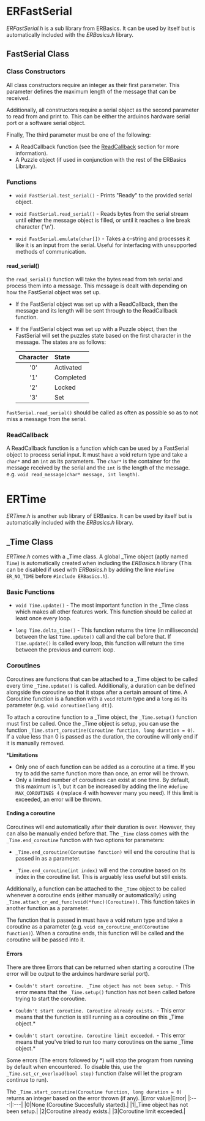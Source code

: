 # ERFastSerial

*ERFastSerial.h* is a sub library from ERBasics. It can be used by itself but is automatically included with the *ERBasics.h* library.

## FastSerial Class

### Class Constructors

All class constructors require an integer as their first parameter. This parameter defines the maximum length of the message that can be received. 

Additionally, all constructors require a serial object as the second parameter to read from and print to. This can be either the arduinos hardware serial port or a software serial object.

Finally, The third parameter must be one of the following:

 - A ReadCallback function (see the [ReadCallback](####readcallback) section for more information).
 - A Puzzle object (if used in conjunction with the rest of the ERBasics Library).

### Functions

 - `void FastSerial.test_serial()` - Prints "Ready" to the provided serial object.

 - `void FastSerial.read_serial()` - Reads bytes from the serial stream until either the message object is filled, or until it reaches a line break character ('\n').

 - `void FastSerial.emulate(char[])` - Takes a c-string and processes it like it is an input from the serial. Useful for interfacing with unsupported methods of communication.

#### read_serial()

the `read_serial()` function will take the bytes read from teh serial and process them into a message. This message is dealt with depending on how the FastSerial object was set up.

 - If the FastSerial object was set up with a ReadCallback, then the message and its length will be sent through to the ReadCallback function.

 - If the FastSerial object was set up with a Puzzle object, then the FastSerial will set the puzzles state based on the first character in the message. The states are as follows:

    |Character|State    |
    |:-------:|:--------|
    |'0'      |Activated|
    |'1'      |Completed|
    |'2'      |Locked   |
    |'3'      |Set      |

`FastSerial.read_serial()` should be called as often as possible so as to not miss a message from the serial.

### ReadCallback

A ReadCallback function is a function which can be used by a FastSerial object to process serial input. It must have a void return type and take a `char*` and an `int` as its parameters. The `char*` is the container for the message received by the serial and the `int` is the length of the message.
e.g.
`void read_message(char* message, int length)`.

# ERTime

*ERTime.h* is another sub library of ERBasics. It can be used by itself but is automatically included with the *ERBasics.h* library.

## _Time Class

*ERTime.h* comes with a _Time class. A global _Time object (aptly named `Time`) is automatically created when including the *ERBasics.h* library (This can be disabled if used with *ERBasics.h* by adding the line `#define ER_NO_TIME` before `#include ERBasics.h`).

### Basic Functions

 - `void Time.update()` - The most important function in the _Time class which makes all other features work. This function should be called at least once every loop.

 - `long Time.delta_time()` - This function returns the time (in milliseconds) between the last `Time.update()` call and the call before that. If `Time.update()` is called every loop, this function will return the time between the previous and current loop.

### Coroutines

Coroutines are functions that can be attached to a _Time object to be called every time `_Time.update()` is called. Additionally, a duration can be defined alongside the coroutine so that it stops after a certain amount of time. A Coroutine function is a function with a `void` return type and a `long` as its parameter (e.g. `void coroutine(long dt)`).

To attach a coroutine function to a _Time object, the `_Time.setup()` function must first be called. Once the _Time object is setup, you can use the function `_Time.start_coroutine(Coroutine function, long duration = 0)`. If a value less than 0 is passed as the duration, the coroutine will only end if it is manually removed.

***Limitations**
- Only one of each function can be added as a coroutine at a time. If you try to add the same function more than once, an error will be thrown.
- Only a limited number of coroutines can exist at one time. By default, this maximum is 1, but it can be increased by adding the line `#define MAX_COROUTINES 4` (replace 4 with however many you need). If this limit is exceeded, an error will be thrown.

#### Ending a coroutine

Coroutines will end automatically after their duration is over. However, they can also be manually ended before that. The `_Time` class comes with the `_Time.end_coroutine` function with two options for parameters:

 - `_Time.end_coroutine(Coroutine function)` will end the coroutine that is passed in as a parameter.

 - `_Time.end_coroutine(int index)` will end the coroutine based on its index in the coroutine list. This is arguably less useful but still exists.

Additionally, a function can be attached to the `_Time` object to be called whenever a coroutine ends (either manually or automatically) using `_Time.attach_cr_end_func(void(*func)(Coroutine))`. This function takes in another function as a parameter.

The function that is passed in must have a void return type and take a coroutine as a parameter (e.g. `void on_coroutine_end(Coroutine function)`). When a coroutine ends, this function will be called and the coroutine will be passed into it.

#### Errors

There are three Errors that can be returned when starting a coroutine (The error will be output to the arduinos hardware serial port).

 - `Couldn't start coroutine. _Time object has not been setup.` - This error means that the `_Time.setup()` function has not been called before trying to start the coroutine.

 - `Couldn't start coroutine. Coroutine already exists.` - This error means that the function is still running as a coroutine on this _Time object.*

 - `Couldn't start coroutine. Coroutine limit exceeded.` - This error means that you've tried to run too many coroutines on the same _Time object.*

Some errors (The errors followed by *) will stop the program from running by default when encountered. To disable this, use the `_Time.set_cr_overload(bool stop)` function (false will let the program continue to run).

The `_Time.start_coroutine(Coroutine function, long duration = 0)` returns an integer based on the error thrown (if any).
|Error value|Error|
|:---:|:---|
|0|None (Coroutine Succesfully started).|
|1|_Time object has not been setup.|
|2|Coroutine already exists.|
|3|Coroutine limit exceeded.|
